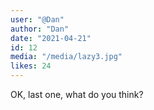 ```yaml
---
user: "@Dan"
author: "Dan"
date: "2021-04-21"
id: 12
media: "/media/lazy3.jpg"
likes: 24
---
```


OK, last one, what do you think?
